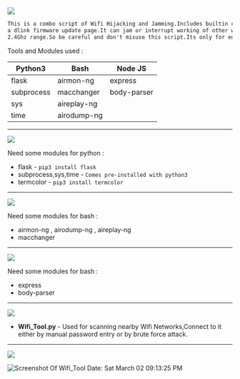 <img src="https://via.placeholder.com/1270x120/0d1117/fffff?text=Wifi+DDos+EvilTwin+Combo" />

```html
This is a combo script of Wifi Hijacking and Jamming.Includes builtin captive portal with
a dlink firmware update page.It can jam or interrupt working of other wireless networks in
2.4Ghz range.So be careful and don't misuse this script.Its only for education purpose.
```
Tools and Modules used : 

| Python3  | Bash | Node JS |
| ------------- | ------------- | --------
| flask | airmon-ng | express |
| subprocess | macchanger | body-parser |
| sys  | aireplay-ng |  |
| time | airodump-ng |  |

-------------------------------------------------------------------------------------------------------------------------------------------------

<img src="https://via.placeholder.com/1270x120/0d1117/BFFF00?text=EXTRA+REQUIREMENTS+FOR+PYTHON" />

Need some modules for python : 

* flask - `pip3 install flask`
* subprocess,sys,time - `Comes pre-installed with python3`
* termcolor - `pip3 install termcolor`

---------------------------------------------------------------------------------------------------------------------------------------------------
<img src="https://via.placeholder.com/1270x120/0d1117/BFFF00?text=EXTRA+REQUIREMENTS+FOR+BASH" />

Need some modules for bash : 

* airmon-ng , airodump-ng , aireplay-ng
* macchanger
---------------------------------------------------------------------------------------------------------------------------------------------------
<img src="https://via.placeholder.com/1270x120/0d1117/BFFF00?text=EXTRA+REQUIREMENTS+FOR+NODE+JS" />

Need some modules for bash : 

* express
* body-parser
---------------------------------------------------------------------------------------------------------------------------------------------------
<img src="https://via.placeholder.com/1270x120/0d1117/BFFF00?text=FUNCTIONALITIES" />

* **Wifi_Tool.py** - Used for scanning nearby Wifi Networks,Connect to it either by manual password entry or by brute force attack.
---------------------------------------------------------------------------------------------------------------------------------------------------

<img src="https://via.placeholder.com/1270x120/0d1117/BFFF00?text=SCREENSHOT+OF+THE+SCRIPT" />

![Screenshot Of Wifi_Tool Date: Sat March 02 09:13:25 PM](https://i.imgur.com/UIhj0PF.png)
